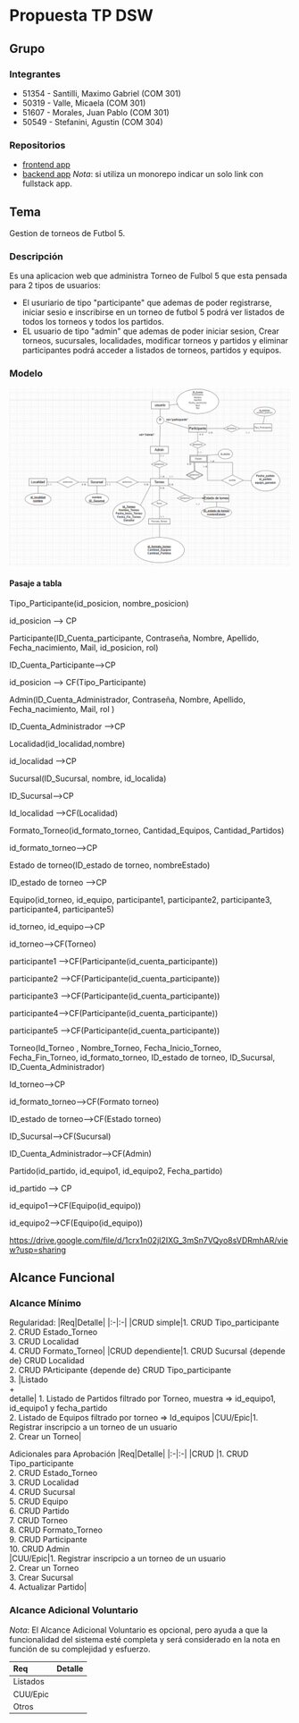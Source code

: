 # Propuesta TP DSW

## Grupo
### Integrantes
* 51354 - Santilli, Maximo Gabriel (COM 301)
* 50319 - Valle, Micaela (COM 301)
* 51607 - Morales, Juan Pablo (COM 301)
* 50549 - Stefanini, Agustin (COM 304)

### Repositorios
* [frontend app](http://hyperlinkToGihubOrGitlab)
* [backend app](http://hyperlinkToGihubOrGitlab)
*Nota*: si utiliza un monorepo indicar un solo link con fullstack app.

## Tema
Gestion de torneos de Futbol 5.

### Descripción
Es una aplicacion web que administra Torneo de Fulbol 5 que esta pensada para 2 tipos de usuarios:
- El usuriario de tipo "participante" que ademas de poder registrarse, iniciar sesio e inscribirse en un torneo de futbol 5 podrá ver listados de todos los torneos y todos los partidos.
- EL usuario de tipo "admin" que ademas de poder iniciar sesion, Crear torneos, sucursales, localidades, modificar torneos y partidos y eliminar participantes podrá acceder a listados de torneos, partidos y equipos.

### Modelo
![Imagen del modelo](/docs/DER.png)

#### Pasaje a tabla

Tipo_Participante(id_posicion, nombre_posicion)

id_posicion --> CP


Participante(ID_Cuenta_participante, Contraseña, Nombre, Apellido, Fecha_nacimiento, Mail, id_posicion, rol)

ID_Cuenta_Participante-->CP

id_posicion --> CF(Tipo_Participante)

 

Admin(ID_Cuenta_Administrador, Contraseña, Nombre, Apellido, Fecha_nacimiento, Mail, rol )

ID_Cuenta_Administrador -->CP

 

Localidad(id_localidad,nombre)

id_localidad -->CP

 

Sucursal(ID_Sucursal, nombre, id_localida)

ID_Sucursal-->CP

Id_localidad -->CF(Localidad)

 

Formato_Torneo(id_formato_torneo, Cantidad_Equipos, Cantidad_Partidos)

id_formato_torneo-->CP

 

Estado de torneo(ID_estado de torneo, nombreEstado) 

ID_estado de torneo -->CP

 

Equipo(id_torneo, id_equipo, participante1, participante2, participante3, participante4, participante5)

id_torneo, id_equipo-->CP

id_torneo-->CF(Torneo)

participante1 -->CF(Participante(id_cuenta_participante))

participante2 -->CF(Participante(id_cuenta_participante))

participante3 -->CF(Participante(id_cuenta_participante))

participante4-->CF(Participante(id_cuenta_participante))

participante5 -->CF(Participante(id_cuenta_participante))

 

Torneo(Id_Torneo , Nombre_Torneo, Fecha_Inicio_Torneo, Fecha_Fin_Torneo, id_formato_torneo, ID_estado de torneo, ID_Sucursal, ID_Cuenta_Administrador)

Id_torneo-->CP

id_formato_torneo-->CF(Formato torneo)

 ID_estado de torneo-->CF(Estado torneo)

 ID_Sucursal-->CF(Sucursal)

 ID_Cuenta_Administrador-->CF(Admin)

 

Partido(id_partido, id_equipo1, id_equipo2, Fecha_partido)

id_partido --> CP

id_equipo1-->CF(Equipo(id_equipo))

id_equipo2-->CF(Equipo(id_equipo))



https://drive.google.com/file/d/1crx1n02jI2IXG_3mSn7VQyo8sVDRmhAR/view?usp=sharing

## Alcance Funcional 

### Alcance Mínimo

Regularidad:
|Req|Detalle|
|:-|:-|
|CRUD simple|1. CRUD Tipo_participante<br>2. CRUD Estado_Torneo<br>3. CRUD Localidad<br>4. CRUD Formato_Torneo|
|CRUD dependiente|1. CRUD Sucursal {depende de} CRUD Localidad<br>2. CRUD PArticipante {depende de} CRUD Tipo_participante<br>3.
|Listado<br>+<br>detalle| 1. Listado de Partidos filtrado por Torneo, muestra => id_equipo1, id_equipo1 y fecha_partido <br> 2. Listado de Equipos filtrado por torneo => Id_equipos
|CUU/Epic|1. Registrar inscripcio a un torneo de un usuario<br>2. Crear un Torneo|


Adicionales para Aprobación
|Req|Detalle|
|:-|:-|
|CRUD |1. CRUD Tipo_participante<br>2. CRUD Estado_Torneo<br>3. CRUD Localidad<br>4. CRUD Sucursal<br>5. CRUD Equipo<br>6. CRUD Partido<br>7. CRUD Torneo<br>8. CRUD Formato_Torneo<br>9. CRUD Participante<br>10. CRUD Admin<br>
|CUU/Epic|1. Registrar inscripcio a un torneo de un usuario<br>2. Crear un Torneo<br>3. Crear Sucursal<br>4. Actualizar Partido|


### Alcance Adicional Voluntario

*Nota*: El Alcance Adicional Voluntario es opcional, pero ayuda a que la funcionalidad del sistema esté completa y será considerado en la nota en función de su complejidad y esfuerzo.

|Req|Detalle|
|:-|:-|
|Listados ||
|CUU/Epic||
|Otros|| (En revisión)
